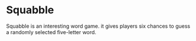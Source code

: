 # Squabble
Squabble is an interesting word game. it gives players six chances to guess a randomly selected five-letter word.
